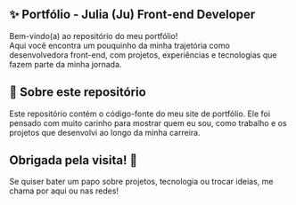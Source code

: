 ## ✨ Portfólio - Julia (Ju) Front-end Developer

Bem-vindo(a) ao repositório do meu portfólio!  
Aqui você encontra um pouquinho da minha trajetória como desenvolvedora front-end, com projetos, experiências e tecnologias que fazem parte da minha jornada.

## 📁 Sobre este repositório

Este repositório contém o código-fonte do meu site de portfólio. Ele foi pensado com muito carinho para mostrar quem eu sou, como trabalho e os projetos que desenvolvi ao longo da minha carreira.

## Obrigada pela visita! 💜  
Se quiser bater um papo sobre projetos, tecnologia ou trocar ideias, me chama por aqui ou nas redes!